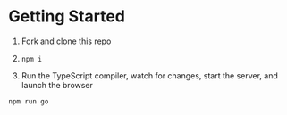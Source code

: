 # Getting Started

1. Fork and clone this repo

1. `npm i`

1. Run the TypeScript compiler, watch for changes, start the server, and launch the browser

```
npm run go
```

